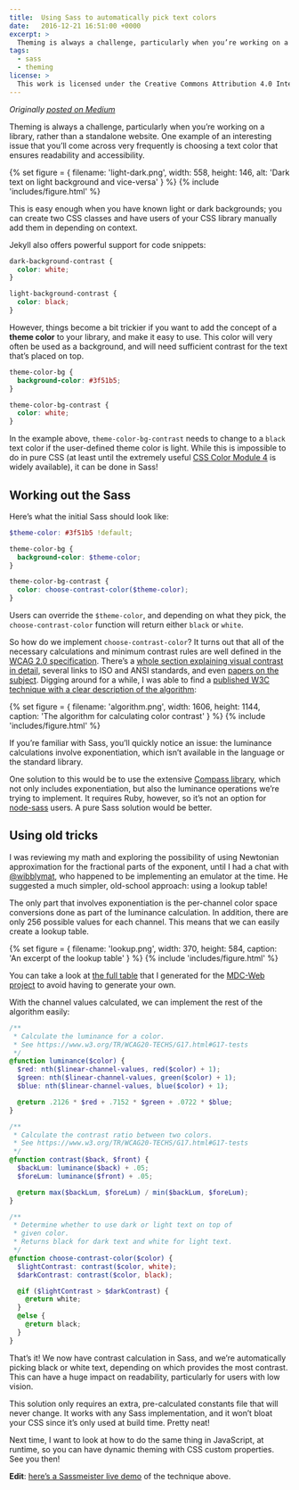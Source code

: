 ```yaml
---
title:  Using Sass to automatically pick text colors
date:   2016-12-21 16:51:00 +0000
excerpt: >
  Theming is always a challenge, particularly when you’re working on a library, rather than a standalone website. One example of an interesting issue that you’ll come across very frequently is choosing a text color that ensures readability and accessibility.
tags:
  - sass
  - theming
license: >
  This work is licensed under the Creative Commons Attribution 4.0 International License. To view a copy of this license, visit http://creativecommons.org/licenses/by/4.0/ or send a letter to Creative Commons, PO Box 1866, Mountain View, CA 94042, USA.
---
```


*Originally [posted on Medium](https://medium.com/dev-channel/using-sass-to-automatically-pick-text-colors-4ba7645d2796)*

Theming is always a challenge, particularly when you’re working on a library, rather than a standalone website. One example of an interesting issue that you’ll come across very frequently is choosing a text color that ensures readability and accessibility.

{% set figure = { filename: 'light-dark.png', width: 558, height: 146, alt: 'Dark text on light background and vice-versa' } %}
{% include 'includes/figure.html' %}

This is easy enough when you have known light or dark backgrounds; you can create two CSS classes and have users of your CSS library manually add them in depending on context.

Jekyll also offers powerful support for code snippets:

```css
dark-background-contrast {
  color: white;
}

light-background-contrast {
  color: black;
}
```

However, things become a bit trickier if you want to add the concept of a **theme color** to your library, and make it easy to use. This color will very often be used as a background, and will need sufficient contrast for the text that’s placed on top.

```css
theme-color-bg {
  background-color: #3f51b5;
}

theme-color-bg-contrast {
  color: white;
}
```

In the example above, `theme-color-bg-contrast` needs to change to a `black` text color if the user-defined theme color is light. While this is impossible to do in pure CSS (at least until the extremely useful [CSS Color Module 4](https://drafts.csswg.org/css-color/) is widely available), it can be done in Sass!

## Working out the Sass

Here’s what the initial Sass should look like:

```scss
$theme-color: #3f51b5 !default;

theme-color-bg {
  background-color: $theme-color;
}

theme-color-bg-contrast {
  color: choose-contrast-color($theme-color);
}
```

Users can override the `$theme-color`, and depending on what they pick, the `choose-contrast-color` function will return either `black` or `white`.

So how do we implement `choose-contrast-color`? It turns out that all of the necessary calculations and minimum contrast rules are well defined in the [WCAG 2.0 specification](https://www.w3.org/TR/WCAG20/). There’s a [whole section explaining visual contrast in detail](https://www.w3.org/TR/UNDERSTANDING-WCAG20/visual-audio-contrast-contrast.html), several links to ISO and ANSI standards, and even [papers on the subject](https://www.w3.org/Graphics/Color/sRGB.html). Digging around for a while, I was able to find a [published W3C technique with a clear description of the algorithm](https://www.w3.org/TR/WCAG20-TECHS/G17.html#G17-tests):

{% set figure = { filename: 'algorithm.png', width: 1606, height: 1144, caption: 'The algorithm for calculating color contrast' } %}
{% include 'includes/figure.html' %}

If you’re familiar with Sass, you’ll quickly notice an issue: the luminance calculations involve exponentiation, which isn’t available in the language or the standard library.

One solution to this would be to use the extensive [Compass library](http://compass-style.org/), which not only includes exponentiation, but also the luminance operations we’re trying to implement. It requires Ruby, however, so it’s not an option for [node-sass](https://github.com/sass/node-sass) users. A pure Sass solution would be better.

## Using old tricks

I was reviewing my math and exploring the possibility of using Newtonian approximation for the fractional parts of the exponent, until I had a chat with [@wibblymat](https://twitter.com/wibblymat), who happened to be implementing an emulator at the time. He suggested a much simpler, old-school approach: using a lookup table!

The only part that involves exponentiation is the per-channel color space conversions done as part of the luminance calculation. In addition, there are only 256 possible values for each channel. This means that we can easily create a lookup table.

{% set figure = { filename: 'lookup.png', width: 370, height: 584, caption: 'An excerpt of the lookup table' } %}
{% include 'includes/figure.html' %}

You can take a look at [the full table](https://github.com/material-components/material-components-web/blob/master/packages/mdc-theme/_constants.scss) that I generated for the [MDC-Web project](https://github.com/material-components/material-components-web) to avoid having to generate your own.

With the channel values calculated, we can implement the rest of the algorithm easily:

```scss
/**
 * Calculate the luminance for a color.
 * See https://www.w3.org/TR/WCAG20-TECHS/G17.html#G17-tests
 */
@function luminance($color) {
  $red: nth($linear-channel-values, red($color) + 1);
  $green: nth($linear-channel-values, green($color) + 1);
  $blue: nth($linear-channel-values, blue($color) + 1);

  @return .2126 * $red + .7152 * $green + .0722 * $blue;
}

/**
 * Calculate the contrast ratio between two colors.
 * See https://www.w3.org/TR/WCAG20-TECHS/G17.html#G17-tests
 */
@function contrast($back, $front) {
  $backLum: luminance($back) + .05;
  $foreLum: luminance($front) + .05;

  @return max($backLum, $foreLum) / min($backLum, $foreLum);
}

/**
 * Determine whether to use dark or light text on top of
 * given color.
 * Returns black for dark text and white for light text.
 */
@function choose-contrast-color($color) {
  $lightContrast: contrast($color, white);
  $darkContrast: contrast($color, black);

  @if ($lightContrast > $darkContrast) {
    @return white;
  }
  @else {
    @return black;
  }
}
```

That’s it! We now have contrast calculation in Sass, and we’re automatically picking black or white text, depending on which provides the most contrast. This can have a huge impact on readability, particularly for users with low vision.

This solution only requires an extra, pre-calculated constants file that will never change. It works with any Sass implementation, and it won’t bloat your CSS since it’s only used at build time. Pretty neat!

Next time, I want to look at how to do the same thing in JavaScript, at runtime, so you can have dynamic theming with CSS custom properties. See you then!

**Edit**: [here’s a Sassmeister live demo](http://www.sassmeister.com/gist/ccc72f71137fe29039c92c0a9fe9b657) of the technique above.

